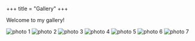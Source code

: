 +++
title = "Gallery"
+++

Welcome to my gallery!


<div class="gallery">
  <img src="/images/gallery/monk2.jpg" alt="photo 1">
  <img src="/images/gallery/giraffe2.jpg" alt="photo 2">
  <img src="/images/gallery/castle2.jpg" alt="photo 3">
  <img src="/images/gallery/woodpecker.jpg" alt="photo 4">
  <img src="/images/gallery/dear.jpg" alt="photo 5">
  <img src="/images/gallery/night_castle.jpg" alt="photo 6">
  <img src="/images/gallery/flamingo.jpg" alt="photo 7">



</div>

